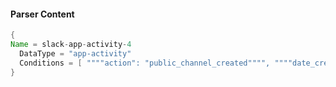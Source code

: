 #### Parser Content
```Java
{
Name = slack-app-activity-4
  DataType = "app-activity"
  Conditions = [ """"action": "public_channel_created"""", """"date_create":""" ]
}
```